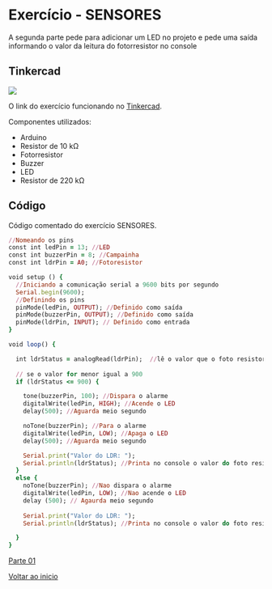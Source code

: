 # Exercício - SENSORES

A segunda parte pede para adicionar um LED no projeto e pede uma saída informando o valor da leitura do fotorresistor no console

## Tinkercad

![](https://csg.tinkercad.com/things/47HnBBpB26J/t725.png?rev=1618770255111000000&s=&v=1&type=circuits)

O link do exercício funcionando no [Tinkercad](https://www.tinkercad.com/things/gBGgWQh1Piw-sensoresparte-02).

Componentes utilizados: 

- Arduino
- Resistor de 10 kΩ
- Fotorresistor
- Buzzer
- LED
- Resistor de 220 kΩ

## Código
Código comentado do exercício SENSORES.

````ruby
//Nomeando os pins
const int ledPin = 13; //LED
const int buzzerPin = 8; //Campainha
const int ldrPin = A0; //Fotoresistor

void setup () {
  //Iniciando a comunicação serial a 9600 bits por segundo
  Serial.begin(9600);
  //Definindo os pins
  pinMode(ledPin, OUTPUT); //Definido como saída
  pinMode(buzzerPin, OUTPUT); //Definido como saída
  pinMode(ldrPin, INPUT); // Definido como entrada
}

void loop() {

  int ldrStatus = analogRead(ldrPin);  //lê o valor que o foto resistor recebe e armazena
	
  // se o valor for menor igual a 900
  if (ldrStatus <= 900) {

    tone(buzzerPin, 100); //Dispara o alarme
    digitalWrite(ledPin, HIGH); //Acende o LED
    delay(500); //Aguarda meio segundo

    noTone(buzzerPin); //Para o alarme
    digitalWrite(ledPin, LOW); //Apaga o LED
    delay(500); //Aguarda meio segundo

    Serial.print("Valor do LDR: ");
    Serial.println(ldrStatus); //Printa no console o valor do foto resistor  
  }
  else {
    noTone(buzzerPin); //Nao dispara o alarme
    digitalWrite(ledPin, LOW); //Nao acende o LED
    delay (500); // Agaurda meio segundo
    
    Serial.print("Valor do LDR: ");
    Serial.println(ldrStatus); //Printa no console o valor do foto resistor  

  }
}
````
[Parte 01](https://github.com/MagdielCS/trabalho_STR/tree/main/Lab04-STR/Parte_1)

[Voltar ao inicio](https://github.com/MagdielCS/trabalho_STR)
